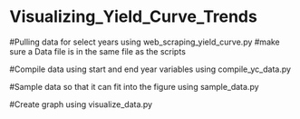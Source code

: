 # Visualizing_Yield_Curve_Trends

#Pulling data for select years using web_scraping_yield_curve.py
#make sure a Data file is in the same file as the scripts

#Compile data using start and end year variables using compile_yc_data.py

#Sample data so that it can fit into the figure using sample_data.py

#Create graph using visualize_data.py
